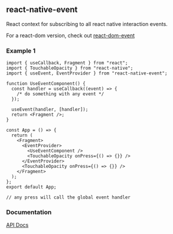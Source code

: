 ## react-native-event

React context for subscribing to all react native interaction events.

For a react-dom version, check out [react-dom-event](https://www.npmjs.com/package/react-dom-event)

### Example 1

```tsx
import { useCallback, Fragment } from "react";
import { TouchableOpacity } from "react-native";
import { useEvent, EventProvider } from "react-native-event";

function UseEventComponent() {
  const handler = useCallback((event) => {
    /* do something with any event */
  });

  useEvent(handler, [handler]);
  return <Fragment />;
}

const App = () => {
  return (
    <Fragment>
      <EventProvider>
        <UseEventComponent />
        <TouchableOpacity onPress={() => {}} />
      </EventProvider>
      <TouchableOpacity onPress={() => {}} />
    </Fragment>
  );
};
export default App;

// any press will call the global event handler
```

### Documentation

[API Docs](https://kmalakoff.github.io/react-native-event/)
